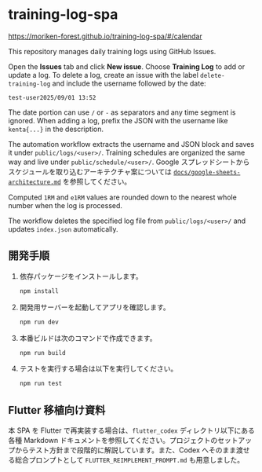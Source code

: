 # training-log-spa

https://moriken-forest.github.io/training-log-spa/#/calendar

This repository manages daily training logs using GitHub Issues.

Open the **Issues** tab and click **New issue**. Choose **Training Log** to add or update a log.
To delete a log, create an issue with the label `delete-training-log` and include the username followed by the date:

```
test-user2025/09/01 13:52
```
The date portion can use `/` or `-` as separators and any time segment is ignored.
When adding a log, prefix the JSON with the username like `kenta{...}` in the description.

The automation workflow extracts the username and JSON block and saves it under `public/logs/<user>/`.
Training schedules are organized the same way and live under `public/schedule/<user>/`.
Google スプレッドシートからスケジュールを取り込むアーキテクチャ案については [`docs/google-sheets-architecture.md`](docs/google-sheets-architecture.md) を参照してください。

Computed `1RM` and `e1RM` values are rounded down to the nearest whole number when the log is processed.

The workflow deletes the specified log file from `public/logs/<user>/` and updates `index.json` automatically.

## 開発手順

1. 依存パッケージをインストールします。
   ```bash
   npm install
   ```
2. 開発用サーバーを起動してアプリを確認します。
   ```bash
   npm run dev
   ```
3. 本番ビルドは次のコマンドで作成できます。
   ```bash
   npm run build
   ```
4. テストを実行する場合は以下を実行してください。
   ```bash
   npm run test
   ```



## Flutter 移植向け資料

本 SPA を Flutter で再実装する場合は、`flutter_codex` ディレクトリ以下にある各種 Markdown ドキュメントを参照してください。プロジェクトのセットアップからテスト方針まで段階的に解説しています。また、Codex へそのまま渡せる総合プロンプトとして `FLUTTER_REIMPLEMENT_PROMPT.md` も用意しました。
